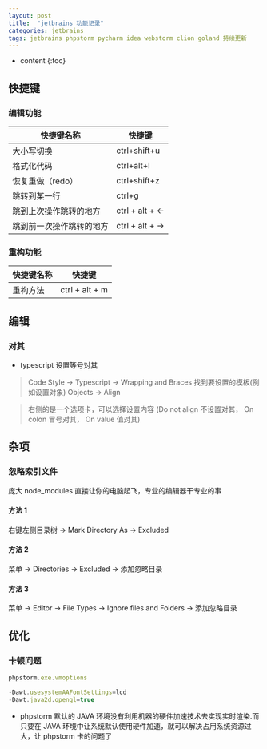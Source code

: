 ```yaml
---
layout: post
title:  "jetbrains 功能记录"
categories: jetbrains
tags: jetbrains phpstorm pycharm idea webstorm clion goland 持续更新
---
```


* content
{:toc}

## 快捷键
### 编辑功能
>
| 快捷键名称  | 快捷键  |
| ------------ | ------------ |
|大小写切换|ctrl+shift+u  |
|格式化代码|ctrl+alt+l|
|恢复重做（redo）|ctrl+shift+z|
|跳转到某一行|ctrl+g|
|跳到上次操作跳转的地方 |ctrl + alt + <- | 
|跳到前一次操作跳转的地方 |ctrl + alt + -> |





### 重构功能
>
| 快捷键名称  | 快捷键  |
| ------------ | ------------ |
| 重构方法 | ctrl + alt + m|


## 编辑
### 对其
* typescript 设置等号对其
> Code Style -> Typescript -> Wrapping and Braces 
> 找到要设置的模板(例如设置对象) Objects -> Align

> 右侧的是一个选项卡，可以选择设置内容 
> (Do not align 不设置对其， On colon 冒号对其， On value 值对其)


## 杂项
### 忽略索引文件
庞大 node_modules 直接让你的电脑起飞，专业的编辑器干专业的事
 
#### 方法 1
右键左侧目录树 -> Mark Directory As -> Excluded

#### 方法 2 
菜单 -> Directories -> Excluded -> 添加忽略目录

#### 方法 3
菜单 -> Editor -> File Types -> Ignore files and Folders -> 添加忽略目录


## 优化
### 卡顿问题
```js
phpstorm.exe.vmoptions

-Dawt.usesystemAAFontSettings=lcd 
-Dawt.java2d.opengl=true 
```
* phpstorm 默认的 JAVA 环境没有利用机器的硬件加速技术去实现实时渲染.而只要在 JAVA 环境中让系统默认使用硬件加速，就可以解决占用系统资源过大，让 phpstorm 卡的问题了